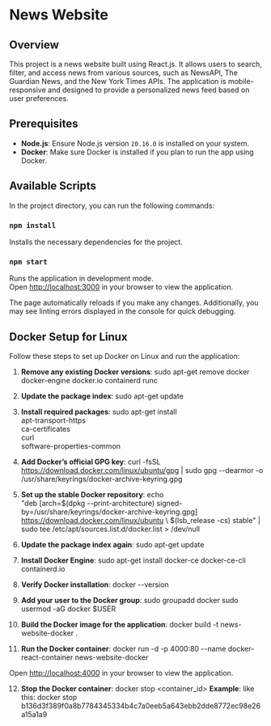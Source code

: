 # News Website

## Overview

This project is a news website built using React.js. It allows users to search, filter, and access news from various sources, such as NewsAPI, The Guardian News, and the New York Times APIs. The application is mobile-responsive and designed to provide a personalized news feed based on user preferences.

## Prerequisites

- **Node.js**: Ensure Node.js version `20.16.0` is installed on your system.
- **Docker**: Make sure Docker is installed if you plan to run the app using Docker.

## Available Scripts

In the project directory, you can run the following commands:

### `npm install`

Installs the necessary dependencies for the project.

### `npm start`

Runs the application in development mode.  
Open [http://localhost:3000](http://localhost:3000) in your browser to view the application.

The page automatically reloads if you make any changes. Additionally, you may see linting errors displayed in the console for quick debugging.


## Docker Setup for Linux

Follow these steps to set up Docker on Linux and run the application:

1. **Remove any existing Docker versions**:
  sudo apt-get remove docker docker-engine docker.io containerd runc


2. **Update the package index**:
  sudo apt-get update


3. **Install required packages**:
  sudo apt-get install \
    apt-transport-https \
    ca-certificates \
    curl \
    software-properties-common


4. **Add Docker’s official GPG key**:
  curl -fsSL https://download.docker.com/linux/ubuntu/gpg | sudo gpg --dearmor -o /usr/share/keyrings/docker-archive-keyring.gpg


5. **Set up the stable Docker repository**:
  echo \
  "deb [arch=$(dpkg --print-architecture) signed-by=/usr/share/keyrings/docker-archive-keyring.gpg] https://download.docker.com/linux/ubuntu \ $(lsb_release -cs) stable" | sudo tee /etc/apt/sources.list.d/docker.list > /dev/null


6. **Update the package index again**:
  sudo apt-get update


7. **Install Docker Engine**:
  sudo apt-get install docker-ce docker-ce-cli containerd.io


8. **Verify Docker installation**:
  docker --version


9. **Add your user to the Docker group**:
  sudo groupadd docker
  sudo usermod -aG docker $USER


10. **Build the Docker image for the application**:
  docker build -t news-website-docker .


11. **Run the Docker container**:
  docker run -d -p 4000:80 --name docker-react-container news-website-docker

  Open [http://localhost:4000](http://localhost:4000) in your browser to view the application.


12. **Stop the Docker container**:
  docker stop <container_id> 
**Example**:
like this: docker stop b136d3f389f0a8b7784345334b4c7a0eeb5a643ebb2dde8772ec98e26a15a1a9





















